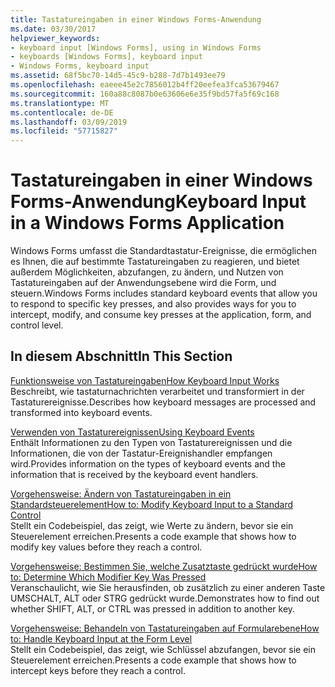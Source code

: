 ```yaml
---
title: Tastatureingaben in einer Windows Forms-Anwendung
ms.date: 03/30/2017
helpviewer_keywords:
- keyboard input [Windows Forms], using in Windows Forms
- keyboards [Windows Forms], keyboard input
- Windows Forms, keyboard input
ms.assetid: 68f5bc70-14d5-45c9-b288-7d7b1493ee79
ms.openlocfilehash: eaeee45e2c7856012b4ff20eefea3fca53679467
ms.sourcegitcommit: 160a88c8087b0e63606e6e35f9bd57fa5f69c168
ms.translationtype: MT
ms.contentlocale: de-DE
ms.lasthandoff: 03/09/2019
ms.locfileid: "57715827"
---
```

# <a name="keyboard-input-in-a-windows-forms-application"></a><span data-ttu-id="fbe37-102">Tastatureingaben in einer Windows Forms-Anwendung</span><span class="sxs-lookup"><span data-stu-id="fbe37-102">Keyboard Input in a Windows Forms Application</span></span>
<span data-ttu-id="fbe37-103">Windows Forms umfasst die Standardtastatur-Ereignisse, die ermöglichen es Ihnen, die auf bestimmte Tastatureingaben zu reagieren, und bietet außerdem Möglichkeiten, abzufangen, zu ändern, und Nutzen von Tastatureingaben auf der Anwendungsebene wird die Form, und steuern.</span><span class="sxs-lookup"><span data-stu-id="fbe37-103">Windows Forms includes standard keyboard events that allow you to respond to specific key presses, and also provides ways for you to intercept, modify, and consume key presses at the application, form, and control level.</span></span>  
  
## <a name="in-this-section"></a><span data-ttu-id="fbe37-104">In diesem Abschnitt</span><span class="sxs-lookup"><span data-stu-id="fbe37-104">In This Section</span></span>  
 [<span data-ttu-id="fbe37-105">Funktionsweise von Tastatureingaben</span><span class="sxs-lookup"><span data-stu-id="fbe37-105">How Keyboard Input Works</span></span>](how-keyboard-input-works.md)  
 <span data-ttu-id="fbe37-106">Beschreibt, wie tastaturnachrichten verarbeitet und transformiert in der Tastaturereignisse.</span><span class="sxs-lookup"><span data-stu-id="fbe37-106">Describes how keyboard messages are processed and transformed into keyboard events.</span></span>  
  
 [<span data-ttu-id="fbe37-107">Verwenden von Tastaturereignissen</span><span class="sxs-lookup"><span data-stu-id="fbe37-107">Using Keyboard Events</span></span>](using-keyboard-events.md)  
 <span data-ttu-id="fbe37-108">Enthält Informationen zu den Typen von Tastaturereignissen und die Informationen, die von der Tastatur-Ereignishandler empfangen wird.</span><span class="sxs-lookup"><span data-stu-id="fbe37-108">Provides information on the types of keyboard events and the information that is received by the keyboard event handlers.</span></span>  
  
 [<span data-ttu-id="fbe37-109">Vorgehensweise: Ändern von Tastatureingaben in ein Standardsteuerelement</span><span class="sxs-lookup"><span data-stu-id="fbe37-109">How to: Modify Keyboard Input to a Standard Control</span></span>](how-to-modify-keyboard-input-to-a-standard-control.md)  
 <span data-ttu-id="fbe37-110">Stellt ein Codebeispiel, das zeigt, wie Werte zu ändern, bevor sie ein Steuerelement erreichen.</span><span class="sxs-lookup"><span data-stu-id="fbe37-110">Presents a code example that shows how to modify key values before they reach a control.</span></span>  
  
 [<span data-ttu-id="fbe37-111">Vorgehensweise: Bestimmen Sie, welche Zusatztaste gedrückt wurde</span><span class="sxs-lookup"><span data-stu-id="fbe37-111">How to: Determine Which Modifier Key Was Pressed</span></span>](how-to-determine-which-modifier-key-was-pressed.md)  
 <span data-ttu-id="fbe37-112">Veranschaulicht, wie Sie herausfinden, ob zusätzlich zu einer anderen Taste UMSCHALT, ALT oder STRG gedrückt wurde.</span><span class="sxs-lookup"><span data-stu-id="fbe37-112">Demonstrates how to find out whether SHIFT, ALT, or CTRL was pressed in addition to another key.</span></span>  
  
 [<span data-ttu-id="fbe37-113">Vorgehensweise: Behandeln von Tastatureingaben auf Formularebene</span><span class="sxs-lookup"><span data-stu-id="fbe37-113">How to: Handle Keyboard Input at the Form Level</span></span>](how-to-handle-keyboard-input-at-the-form-level.md)  
 <span data-ttu-id="fbe37-114">Stellt ein Codebeispiel, das zeigt, wie Schlüssel abzufangen, bevor sie ein Steuerelement erreichen.</span><span class="sxs-lookup"><span data-stu-id="fbe37-114">Presents a code example that shows how to intercept keys before they reach a control.</span></span>
